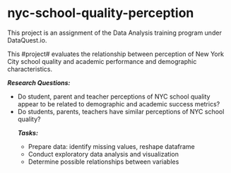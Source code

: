 # nyc-school-quality-perception
<p> This project is an assignment of the Data Analysis training program under DataQuest.io.</p>

<p> This #project# evaluates the relationship between perception of New York City school quality and academic performance and demographic characteristics.</p>

<p><strong><em> Research Questions: </em></strong><br>
<ul><li>Do student, parent and teacher perceptions of NYC school quality appear to be related to demographic and academic success metrics? </li>
<li>Do students, parents, teachers have similar perceptions of NYC school quality? </li></p>

<p><strong><em> Tasks: </em></strong><br>
<ul><li>Prepare data: identify missing values, reshape dataframe </li>
<li>Conduct exploratory data analysis and visualization </li>
<li>Determine possible relationships between variables </li></p>
